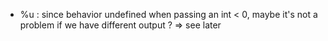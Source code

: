 - %u : since behavior undefined when passing an int < 0, maybe it's not a problem if we have different output ? => see later